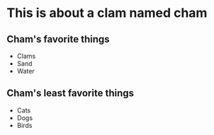 # This is about a clam named cham

## Cham's favorite things
- Clams
- Sand
- Water

## Cham's least favorite things
- Cats
- Dogs
- Birds
